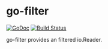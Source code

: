 # go-filter

[![GoDoc](https://godoc.org/github.com/tmthrgd/go-filter?status.svg)](https://godoc.org/github.com/tmthrgd/go-filter)
[![Build Status](https://travis-ci.org/tmthrgd/go-filter.svg?branch=master)](https://travis-ci.org/tmthrgd/go-filter)

go-filter provides an filtered io.Reader.
